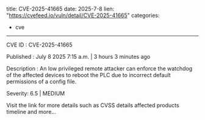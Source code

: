  
title: CVE-2025-41665
date: 2025-7-8
lien: "https://cvefeed.io/vuln/detail/CVE-2025-41665"
categories:
  - cve
---

CVE ID : CVE-2025-41665

Published :  July 8
2025
7:15 a.m. | 3 hours
3 minutes ago

Description : An low privileged remote attacker can enforce the watchdog of the affected devices to reboot the PLC due to incorrect default permissions of a config file.

Severity: 6.5 | MEDIUM

Visit the link for more details
such as CVSS details
affected products
timeline
and more...
